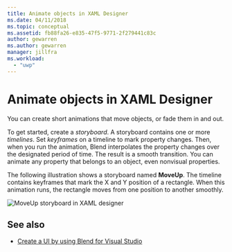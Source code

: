```yaml
---
title: Animate objects in XAML Designer
ms.date: 04/11/2018
ms.topic: conceptual
ms.assetid: fb88fa26-e835-47f5-9771-2f279441c83c
author: gewarren
ms.author: gewarren
manager: jillfra
ms.workload:
  - "uwp"
---
```

# Animate objects in XAML Designer

You can create short animations that move objects, or fade them in and out.

To get started, create a *storyboard*. A storyboard contains one or more *timelines*. Set *keyframes* on a timeline to mark property changes. Then, when you run the animation, Blend interpolates the property changes over the designated period of time. The result is a smooth transition. You can animate any property that belongs to an object, even nonvisual properties.

The following illustration shows a storyboard named **MoveUp**. The timeline contains keyframes that mark the X and Y position of a rectangle. When this animation runs, the rectangle moves from one position to another smoothly.

![MoveUp storyboard in XAML designer](../designers/media/982f031a-74a3-414a-abc2-a0f41a741075.png)

## See also

- [Create a UI by using Blend for Visual Studio](../designers/creating-a-ui-by-using-blend-for-visual-studio.md)